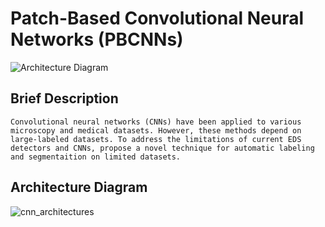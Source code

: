 # Patch-Based Convolutional Neural Networks (PBCNNs)

![Architecture Diagram](https://github.com/user-attachments/assets/569751a3-e109-4aae-af28-ca312123d3e8)

## Brief Description
``
Convolutional neural networks (CNNs) have been applied to various microscopy and medical datasets.
However, these methods depend on large-labeled datasets. To address the limitations of current EDS detectors and CNNs,
propose a novel technique for automatic labeling and segmentaition on limited datasets. 
``
## Architecture Diagram


![cnn_architectures](https://github.com/user-attachments/assets/0e39ef85-f607-4651-a520-2c898cc55288)

